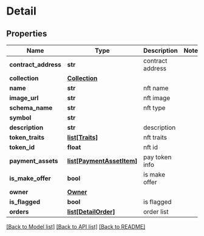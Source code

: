 # Detail

## Properties
Name | Type | Description | Notes
------------ | ------------- | ------------- | -------------
**contract_address** | **str** | contract address | 
**collection** | [**Collection**](Collection.md) |  | 
**name** | **str** | nft name | 
**image_url** | **str** | nft image | 
**schema_name** | **str** | nft type | 
**symbol** | **str** |  | 
**description** | **str** | description | 
**token_traits** | [**list[Traits]**](Traits.md) | nft traits | 
**token_id** | **float** | nft id | 
**payment_assets** | [**list[PaymentAssetItem]**](PaymentAssetItem.md) | pay token info | 
**is_make_offer** | **bool** | is make offer | 
**owner** | [**Owner**](Owner.md) |  | 
**is_flagged** | **bool** | is flagged | 
**orders** | [**list[DetailOrder]**](DetailOrder.md) | order list | 

[[Back to Model list]](../README.md#documentation-for-models) [[Back to API list]](../README.md#documentation-for-api-endpoints) [[Back to README]](../README.md)

